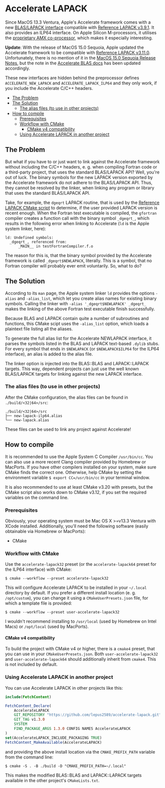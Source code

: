 <!---
MIT License

CMake build script for the Accelerate LAPACK project
Copyright (c) 2025 Tim Kaune

Permission is hereby granted, free of charge, to any person obtaining a copy
of this software and associated documentation files (the "Software"), to deal
in the Software without restriction, including without limitation the rights
to use, copy, modify, merge, publish, distribute, sublicense, and/or sell
copies of the Software, and to permit persons to whom the Software is
furnished to do so, subject to the following conditions:

The above copyright notice and this permission notice shall be included in all
copies or substantial portions of the Software.

THE SOFTWARE IS PROVIDED "AS IS", WITHOUT WARRANTY OF ANY KIND, EXPRESS OR
IMPLIED, INCLUDING BUT NOT LIMITED TO THE WARRANTIES OF MERCHANTABILITY,
FITNESS FOR A PARTICULAR PURPOSE AND NONINFRINGEMENT. IN NO EVENT SHALL THE
AUTHORS OR COPYRIGHT HOLDERS BE LIABLE FOR ANY CLAIM, DAMAGES OR OTHER
LIABILITY, WHETHER IN AN ACTION OF CONTRACT, TORT OR OTHERWISE, ARISING FROM,
OUT OF OR IN CONNECTION WITH THE SOFTWARE OR THE USE OR OTHER DEALINGS IN THE
SOFTWARE.
--->

# Accelerate LAPACK #

Since MacOS 13.3 Ventura, Apple's Accelerate framework comes with a new
[BLAS/LAPACK interface][accelerate-docs] compatible with [Reference LAPACK
v3.9.1][lapack-v3.9.1]. It also provides an ILP64 interface. On Apple Silicon
M-processors, it utilises the [proprietary AMX co-processor][apple-amx], which
makes it especially interesting.

**Update**: With the release of MacOS 15.0 Sequoia, Apple updated the Accelerate
framework to be compatible with [Reference LAPACK v3.11.0][lapack-v3.11.0].
Unfortunately, there is no mention of it in the [MacOS 15.0 Sequoia Release
Notes][macos15-release-notes], but the note in the [Accelerate BLAS
docs][accelerate-docs] has been updated accordingly.

These new interfaces are hidden behind the preprocessor defines
`ACCELERATE_NEW_LAPACK` and `ACCELERATE_LAPACK_ILP64` and they only work, if you
include the Accelerate C/C++ headers.

[accelerate-docs]: https://developer.apple.com/documentation/accelerate/blas-library
[apple-amx]: https://github.com/corsix/amx
[lapack-v3.9.1]: https://github.com/Reference-LAPACK/lapack/releases/tag/v3.9.1
[lapack-v3.11.0]: https://github.com/Reference-LAPACK/lapack/releases/tag/v3.11.0
[macos15-release-notes]: https://developer.apple.com/documentation/macos-release-notes/macos-15-release-notes

- [The Problem](#the-problem)
- [The Solution](#the-solution)
  - [The alias files (to use in other projects)](#the-alias-files-to-use-in-other-projects)
- [How to compile](#how-to-compile)
  - [Prerequisites](#prerequisites)
  - [Workflow with CMake](#workflow-with-cmake)
    - [CMake v4 compatibility](#cmake-v4-compatibility)
  - [Using Accelerate LAPACK in another project](#using-accelerate-lapack-in-another-project)

## The Problem ##

But what if you have to or just want to link against the Accelerate framework
without including the C/C++ headers, e.&nbsp;g. when compiling Fortran code or a
third-party project, that uses the standard BLAS/LAPACK API? Well, you're out of
luck. The binary symbols for the new LAPACK version exported by the Accelerate
framework do not adhere to the BLAS/LAPACK API. Thus, they cannot be resolved by
the linker, when linking any program or library that uses the standard
BLAS/LAPACK API.

Take, for example, the `dgeqrt` LAPACK routine, that is used by the [Reference
LAPACK CMake script][dgeqrt-ref] to determine, if the user provided LAPACK
version is recent enough. When the Fortran test executable is compiled, the
`gfortran` compiler creates a function call with the binary symbol `_dgeqrt_`,
which results in the following error when linking to Accelerate (`ld` is the
Apple system linker, here):

```plaintext
ld: Undefined symbols:
  _dgeqrt_, referenced from:
      _MAIN__ in testFortranCompiler.f.o
```

The reason for this is, that the binary symbol provided by the Accelerate
framework is called `_dgeqrt$NEWLAPACK`, literally. This is a symbol, that no
Fortran compiler will probably ever emit voluntarily. So, what to do?

[dgeqrt-ref]: https://github.com/Reference-LAPACK/lapack/blob/v3.11.0/CMakeLists.txt#L365-L366

## The Solution ##

According to its `man` page, the Apple system linker `ld` provides the options
`-alias` and `-alias_list`, which let you create alias names for existing binary
symbols. Calling the linker with `-alias '_dgeqrt$NEWLAPACK' _dgeqrt_` makes the
linking of the above Fortran test executable finish successfully.

Because BLAS and LAPACK contain quite a number of subroutines and functions,
this CMake scipt uses the `-alias_list` option, which loads a plaintext file
listing all the aliases.

To generate the full alias list for the Accelerate NEWLAPACK interface, it
parses the symbols listed in the BLAS and LAPACK text-based `.dylib` stubs. For
every symbol that ends in `$NEWLAPACK` (or `$NEWLAPACK$ILP64` for the ILP64
interface), an alias is added to the alias file.

The linker option is injected into the BLAS::BLAS and LAPACK::LAPACK targets.
This way, dependent projects can just use the well known BLAS/LAPACK targets for
linking against the new LAPACK interface.

### The alias files (to use in other projects) ###

After the CMake configuration, the alias files can be found in `./build/<32|64>/src`:

```plaintext
./build/<32|64>/src
├── new-lapack-ilp64.alias
└── new-lapack.alias
```

These files can be used to link any project against Accelerate!

## How to compile ##

It is recommended to use the Apple System C Compiler `/usr/bin/cc`. You can also
use a more recent Clang compiler provided by Homebrew or MacPorts. If you have
other compilers installed on your system, make sure CMake finds the correct one.
Otherwise, help CMake by setting the environment variable `$ export
CC=/usr/bin/cc` in your terminal window.

It is also recommended to use at least CMake v3.20 with presets, but the CMake
script also works down to CMake v3.12, if you set the required variables on the
command line.

### Prerequisites ###

Obviously, your operating system must be Mac OS X >=v13.3 Ventura with XCode
installed. Additionally, you'll need the following software (easily obtainable
via Homebrew or MacPorts):

- CMake

### Workflow with CMake ###

Use the `accelerate-lapack32` preset (or the `accelerate-lapack64` preset for
the ILP64 interface) with CMake:

```shell
$ cmake --workflow --preset accelerate-lapack32
```

This will configure Accelerate LAPACK to be installed in your `~/.local`
directory by default. If you prefer a different install location (e.&nbsp;g.
`/opt/custom`), you can change it using a `CMakeUserPresets.json` file, for
which a template file is provided:

```shell
$ cmake --workflow --preset user-accelerate-lapack32
```

I wouldn't recommend installing to `/usr/local` (used by Homebrew on Intel Macs)
or `/opt/local` (used by MacPorts).

#### CMake v4 compatibility ####

To build the project with CMake v4 or higher, there is a `cmake4` preset, that
you can use in your `CMakeUserPresets.json`. Both `user-accelerate-lapack32` and
`user-accelerate-lapack64` should additionally inherit from `cmake4`. This is
not included by default.

### Using Accelerate LAPACK in another project ###

You can use Accelerate LAPACK in other projects like this:

```cmake
include(FetchContent)

FetchContent_Declare(
    AccelerateLAPACK
    GIT_REPOSITORY "https://github.com/lepus2589/accelerate-lapack.git"
    GIT_TAG v1.3.0
    SYSTEM
    FIND_PACKAGE_ARGS 1.3.0 CONFIG NAMES AccelerateLAPACK
)
set(AccelerateLAPACK_INCLUDE_PACKAGING TRUE)
FetchContent_MakeAvailable(AccelerateLAPACK)
```

and providing the above install location via the `CMAKE_PREFIX_PATH` variable
from the command line:

```shell
$ cmake -S . -B ./build -D "CMAKE_PREFIX_PATH=~/.local"
```

This makes the modified BLAS::BLAS and LAPACK::LAPACK targets available in the
other project's `CMakeLists.txt`.
